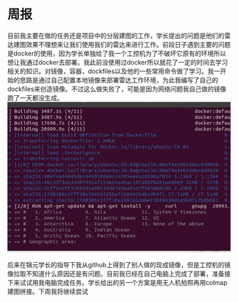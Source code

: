# 周报

  目前我主要在做的任务还是项目中的分层建图的工作，学长提出的问题是他们的雷达建图效果不理想来让我们使用我们的雷达来进行工作。前段日子遇到主要的问题是docker的使用，因为学长单独给了我一个工控机为了不破坏它原有的环境所以想让我通过docker去部署。我此前没使用过docker所以就花了一定的时间去学习相关的知识。对镜像，容器，dockfiles以及他的一些常用命令做了学习。我一开始的思路是通过自己配置本地镜像来部署雷达工作环境，为此我编写了自己的dockfiles来创造镜像。不过这么做失败了，可能是因为网络问题我自己做的镜像跑了一天都没生成。
  ![未标题-1](https://github.com/ZYJ-Group/wuyuchen/blob/main/%E5%91%A8%E5%B7%A5%E4%BD%9C/%E5%9B%BE%E7%89%871.png)


  后来在锦元学长的指导下我从github上得到了别人做的现成镜像，但是工控机的镜像拉取不知道什么原因还是有问题。目前我已经在自己电脑上完成了部署，准备接下来试试用我电脑完成任务。学长给出的另一个方案是用无人机拍照再用colmap建图拼接。下周我将继续尝试

